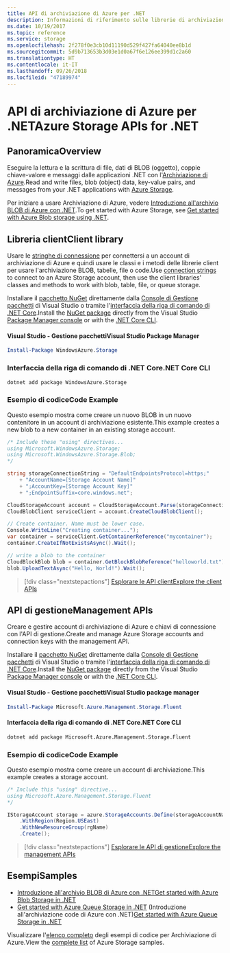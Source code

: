 ```yaml
---
title: API di archiviazione di Azure per .NET
description: Informazioni di riferimento sulle librerie di archiviazione di Azure per .NET
ms.date: 10/19/2017
ms.topic: reference
ms.service: storage
ms.openlocfilehash: 2f278f0e3cb10d11190d529f427fa64040ee8b1d
ms.sourcegitcommit: 5d9b713653b3d03e1d0a67f6e126ee399d1c2a60
ms.translationtype: HT
ms.contentlocale: it-IT
ms.lasthandoff: 09/26/2018
ms.locfileid: "47189974"
---
```

# <a name="azure-storage-apis-for-net"></a><span data-ttu-id="318bd-103">API di archiviazione di Azure per .NET</span><span class="sxs-lookup"><span data-stu-id="318bd-103">Azure Storage APIs for .NET</span></span>

## <a name="overview"></a><span data-ttu-id="318bd-104">Panoramica</span><span class="sxs-lookup"><span data-stu-id="318bd-104">Overview</span></span>

<span data-ttu-id="318bd-105">Eseguire la lettura e la scrittura di file, dati di BLOB (oggetto), coppie chiave-valore e messaggi dalle applicazioni .NET con l'[Archiviazione di Azure](https://docs.microsoft.com/azure/storage/storage-introduction).</span><span class="sxs-lookup"><span data-stu-id="318bd-105">Read and write files, blob (object) data, key-value pairs, and messages from your .NET applications with [Azure Storage](https://docs.microsoft.com/azure/storage/storage-introduction).</span></span>

<span data-ttu-id="318bd-106">Per iniziare a usare Archiviazione di Azure, vedere [Introduzione all'archivio BLOB di Azure con .NET](/azure/storage/storage-dotnet-how-to-use-blobs).</span><span class="sxs-lookup"><span data-stu-id="318bd-106">To get started with Azure Storage, see [Get started with Azure Blob storage using .NET](/azure/storage/storage-dotnet-how-to-use-blobs).</span></span>

## <a name="client-library"></a><span data-ttu-id="318bd-107">Libreria client</span><span class="sxs-lookup"><span data-stu-id="318bd-107">Client library</span></span>

<span data-ttu-id="318bd-108">Usare le [stringhe di connessione](/azure/storage/storage-create-storage-account#manage-your-storage-account) per connettersi a un account di archiviazione di Azure e quindi usare le classi e i metodi delle librerie client per usare l'archiviazione BLOB, tabelle, file o code.</span><span class="sxs-lookup"><span data-stu-id="318bd-108">Use [connection strings](/azure/storage/storage-create-storage-account#manage-your-storage-account) to connect to an Azure Storage account, then use the client libraries' classes and methods to work with blob, table, file, or queue storage.</span></span>

<span data-ttu-id="318bd-109">Installare il [pacchetto NuGet](https://www.nuget.org/packages/WindowsAzure.Storage) direttamente dalla [Console di Gestione pacchetti][PackageManager] di Visual Studio o tramite l'[interfaccia della riga di comando di .NET Core][DotNetCLI].</span><span class="sxs-lookup"><span data-stu-id="318bd-109">Install the [NuGet package](https://www.nuget.org/packages/WindowsAzure.Storage) directly from the Visual Studio [Package Manager console][PackageManager] or with the [.NET Core CLI][DotNetCLI].</span></span>

#### <a name="visual-studio-package-manager"></a><span data-ttu-id="318bd-110">Visual Studio - Gestione pacchetti</span><span class="sxs-lookup"><span data-stu-id="318bd-110">Visual Studio Package Manager</span></span>

```powershell
Install-Package WindowsAzure.Storage
```

### <a name="net-core-cli"></a><span data-ttu-id="318bd-111">Interfaccia della riga di comando di .NET Core</span><span class="sxs-lookup"><span data-stu-id="318bd-111">.NET Core CLI</span></span>

```bash
dotnet add package WindowsAzure.Storage
```

### <a name="code-example"></a><span data-ttu-id="318bd-112">Esempio di codice</span><span class="sxs-lookup"><span data-stu-id="318bd-112">Code Example</span></span>

<span data-ttu-id="318bd-113">Questo esempio mostra come creare un nuovo BLOB in un nuovo contenitore in un account di archiviazione esistente.</span><span class="sxs-lookup"><span data-stu-id="318bd-113">This example creates a new blob to a new container in an existing storage account.</span></span>

```csharp
/* Include these "using" directives...
using Microsoft.WindowsAzure.Storage;
using Microsoft.WindowsAzure.Storage.Blob;
*/

string storageConnectionString = "DefaultEndpointsProtocol=https;"
    + "AccountName=[Storage Account Name]"
    + ";AccountKey=[Storage Account Key]"
    + ";EndpointSuffix=core.windows.net";

CloudStorageAccount account = CloudStorageAccount.Parse(storageConnectionString);
CloudBlobClient serviceClient = account.CreateCloudBlobClient();

// Create container. Name must be lower case.
Console.WriteLine("Creating container...");
var container = serviceClient.GetContainerReference("mycontainer");
container.CreateIfNotExistsAsync().Wait();

// write a blob to the container
CloudBlockBlob blob = container.GetBlockBlobReference("helloworld.txt");
blob.UploadTextAsync("Hello, World!").Wait();
```

> [!div class="nextstepactions"]
> [<span data-ttu-id="318bd-114">Esplorare le API client</span><span class="sxs-lookup"><span data-stu-id="318bd-114">Explore the client APIs</span></span>](/dotnet/api/overview/azure/storage/client)

## <a name="management-apis"></a><span data-ttu-id="318bd-115">API di gestione</span><span class="sxs-lookup"><span data-stu-id="318bd-115">Management APIs</span></span>

<span data-ttu-id="318bd-116">Creare e gestire account di archiviazione di Azure e chiavi di connessione con l'API di gestione.</span><span class="sxs-lookup"><span data-stu-id="318bd-116">Create and manage Azure Storage accounts and connection keys with the management API.</span></span>

<span data-ttu-id="318bd-117">Installare il [pacchetto NuGet](https://www.nuget.org/packages/Microsoft.Azure.Management.Storage.Fluent) direttamente dalla [Console di Gestione pacchetti][PackageManager] di Visual Studio o tramite l'[interfaccia della riga di comando di .NET Core][DotNetCLI].</span><span class="sxs-lookup"><span data-stu-id="318bd-117">Install the [NuGet package](https://www.nuget.org/packages/Microsoft.Azure.Management.Storage.Fluent) directly from the Visual Studio [Package Manager console][PackageManager] or with the [.NET Core CLI][DotNetCLI].</span></span>

#### <a name="visual-studio-package-manager"></a><span data-ttu-id="318bd-118">Visual Studio - Gestione pacchetti</span><span class="sxs-lookup"><span data-stu-id="318bd-118">Visual Studio package manager</span></span>

```powershell
Install-Package Microsoft.Azure.Management.Storage.Fluent
```

#### <a name="net-core-cli"></a><span data-ttu-id="318bd-119">Interfaccia della riga di comando di .NET Core</span><span class="sxs-lookup"><span data-stu-id="318bd-119">.NET Core CLI</span></span>

````bash
dotnet add package Microsoft.Azure.Management.Storage.Fluent
````

### <a name="code-example"></a><span data-ttu-id="318bd-120">Esempio di codice</span><span class="sxs-lookup"><span data-stu-id="318bd-120">Code Example</span></span>

<span data-ttu-id="318bd-121">Questo esempio mostra come creare un account di archiviazione.</span><span class="sxs-lookup"><span data-stu-id="318bd-121">This example creates a storage account.</span></span>

```csharp
/* Include this "using" directive...
using Microsoft.Azure.Management.Storage.Fluent
*/

IStorageAccount storage = azure.StorageAccounts.Define(storageAccountName)
    .WithRegion(Region.USEast)
    .WithNewResourceGroup(rgName)
    .Create();
```

> [!div class="nextstepactions"]
> [<span data-ttu-id="318bd-122">Esplorare le API di gestione</span><span class="sxs-lookup"><span data-stu-id="318bd-122">Explore the management APIs</span></span>](/dotnet/api/overview/azure/storage/management)

## <a name="samples"></a><span data-ttu-id="318bd-123">Esempi</span><span class="sxs-lookup"><span data-stu-id="318bd-123">Samples</span></span>

* [<span data-ttu-id="318bd-124">Introduzione all'archivio BLOB di Azure con .NET</span><span class="sxs-lookup"><span data-stu-id="318bd-124">Get started with Azure Blob Storage in .NET</span></span>](https://azure.microsoft.com/resources/samples/storage-blob-dotnet-getting-started/) 
* <span data-ttu-id="318bd-125">[Get started with Azure Queue Storage in .NET](https://azure.microsoft.com/resources/samples/storage-queue-dotnet-getting-started/) (Introduzione all'archiviazione code di Azure con .NET)</span><span class="sxs-lookup"><span data-stu-id="318bd-125">[Get started with Azure Queue Storage in .NET](https://azure.microsoft.com/resources/samples/storage-queue-dotnet-getting-started/)</span></span>

<span data-ttu-id="318bd-126">Visualizzare l'[elenco completo](https://azure.microsoft.com/resources/samples/?platform=dotnet&term=storage) degli esempi di codice per Archiviazione di Azure.</span><span class="sxs-lookup"><span data-stu-id="318bd-126">View the [complete list](https://azure.microsoft.com/resources/samples/?platform=dotnet&term=storage) of Azure Storage samples.</span></span>

[PackageManager]: https://docs.microsoft.com/nuget/tools/package-manager-console
[DotNetCLI]: https://docs.microsoft.com/dotnet/core/tools/dotnet-add-package